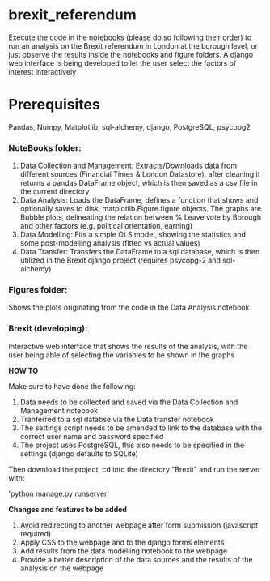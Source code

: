 # brexit_referendum
Execute the code in the notebooks (please do so following their order) to run an analysis on the Brexit referendum in London at the borough level, or just observe the results inside the notebooks and figure folders. A django web interface is being developed to let the user select the factors of interest interactively  

# Prerequisites  

Pandas, Numpy, Matplotlib, sql-alchemy, django, PostgreSQL, psycopg2

### NoteBooks folder:

1. Data Collection and Management: Extracts/Downloads data from different sources (Financial Times & London Datastore), after cleaning it returns a pandas DataFrame object, which is then saved as a csv file in the current directory
2. Data Analysis: Loads the DataFrame, defines a function that shows and optionally saves to disk, matplotlib.Figure.figure objects. The graphs are Bubble plots, delineating the relation between % Leave vote by Borough and other factors (e.g. political orientation, earning)
3. Data Modelling: Fits a simple OLS model, showing the statistics and some post-modelling analysis (fitted vs actual values)
4. Data Transfer: Transfers the DataFrame to a sql database, which is then utilized in the Brexit django project (requires psycopg-2 and sql-alchemy)

### Figures folder:

Shows the plots originating from the code in the Data Analysis notebook

### Brexit (developing):

Interactive web interface that shows the results of the analysis, with the user being able of selecting the variables to be shown in the graphs  

**HOW TO**

Make sure to have done the following:

1. Data needs to be collected and saved via the Data Collection and Management notebook
2. Tranferred to a sql databse via the Data transfer notebook 
3. The settings script needs to be amended to link to the database with the correct user name and password specified
4. The project uses PostgreSQL, this also needs to be specified in the settings (django defaults to SQLite)

Then download the project, cd into the directory "Brexit" and run the server with:  

'python manage.py runserver'

**Changes and features to be added** 

1. Avoid redirecting to another webpage after form submission (javascript required)
2. Apply CSS to the webpage and to the django forms elements
3. Add results from the data modelling notebook to the webpage
4. Provide a better description of the data sources and the results of the analysis on the webpage
